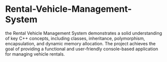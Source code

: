 # Rental-Vehicle-Management-System
the Rental Vehicle Management System demonstrates a solid understanding of key C++ concepts, including classes, inheritance, polymorphism, encapsulation, and dynamic memory allocation. The project achieves the goal of providing a functional and user-friendly console-based application for managing vehicle rentals.

